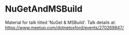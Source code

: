 # NuGetAndMSBuild
Material for talk titled 'NuGet &amp; MSBuild'. Talk details at: https://www.meetup.com/dotnetoxford/events/270269847/
